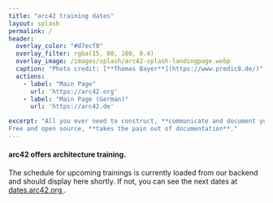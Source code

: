 ```yaml
---
title: "arc42 training dates"
layout: splash
permalink: /
header:
  overlay_color: "#d7ecf8"
  overlay_filter: rgba(15, 80, 180, 0.4)
  overlay_image: /images/splash/arc42-splash-landingpage.webp
  caption: "Photo credit: [**Thomas Bayer**](https://www.predic8.de/)"
  actions: 
    - label: "Main Page"
      url: 'https://arc42.org'
    - label: "Main Page (German)"
      url: 'https://arc42.de'

excerpt: "All you ever need to construct, **communicate and document your software architecture**. Proven, **practical and pragmatic**.
Free and open source, **takes the pain out of documentation**."
---    
```


<script src="https://unpkg.com/htmx.org@1.9.6"
        integrity="sha384-FhXw7b6AlE/jyjlZH5iHa/tTe9EpJ1Y55RjcgPbjeWMskSxZt1v9qkxLJWNJaGni"
        crossorigin="anonymous"></script>

<div hx-get="https://arc42-subtle-ads-backend.vercel.app/api"
     hx-trigger="load delay"
     hx-swap="outerHTML"
     hx-target="#subtle-ads">
</div>

<div id="subtle-ads">
  <h4>arc42 offers architecture training.</h4>
  <p>
    The schedule for upcoming trainings is currently loaded from our backend and should display here shortly.
    If not, you can see the next dates at
    <a rel="noopener noreferrer nofollow" target="_blank" href="https://dates.arc42.org">
      dates.arc42.org
    </a>.
  </p>
</div>